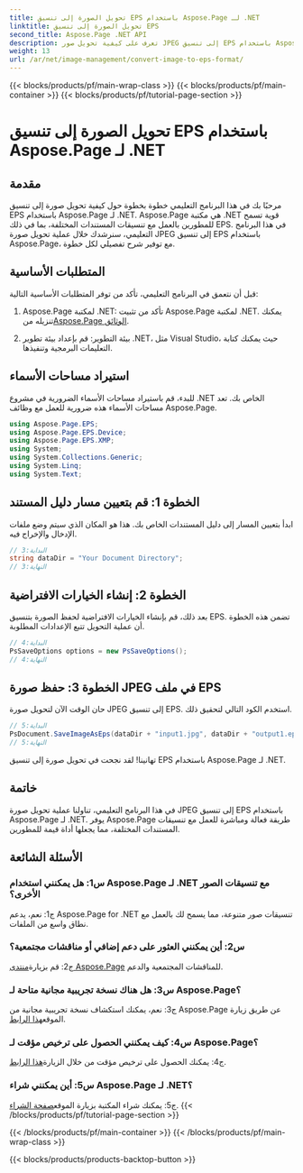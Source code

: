 ```yaml
---
title: تحويل الصورة إلى تنسيق EPS باستخدام Aspose.Page لـ .NET
linktitle: تحويل الصورة إلى تنسيق EPS
second_title: Aspose.Page .NET API
description: تعرف على كيفية تحويل صور JPEG إلى تنسيق EPS باستخدام Aspose.Page لـ .NET. دليل شامل مع تعليمات خطوة بخطوة.
weight: 13
url: /ar/net/image-management/convert-image-to-eps-format/
---
```


{{< blocks/products/pf/main-wrap-class >}}
{{< blocks/products/pf/main-container >}}
{{< blocks/products/pf/tutorial-page-section >}}

# تحويل الصورة إلى تنسيق EPS باستخدام Aspose.Page لـ .NET

## مقدمة

مرحبًا بك في هذا البرنامج التعليمي خطوة بخطوة حول كيفية تحويل صورة إلى تنسيق EPS باستخدام Aspose.Page لـ .NET. Aspose.Page هي مكتبة .NET قوية تسمح للمطورين بالعمل مع تنسيقات المستندات المختلفة، بما في ذلك EPS. في هذا البرنامج التعليمي، سنرشدك خلال عملية تحويل صورة JPEG إلى تنسيق EPS باستخدام Aspose.Page، مع توفير شرح تفصيلي لكل خطوة.

## المتطلبات الأساسية

قبل أن نتعمق في البرنامج التعليمي، تأكد من توفر المتطلبات الأساسية التالية:

1.  Aspose.Page لمكتبة .NET: تأكد من تثبيت Aspose.Page لمكتبة .NET. يمكنك تنزيله من[Aspose.Page الوثائق](https://reference.aspose.com/page/net/).

2. بيئة التطوير: قم بإعداد بيئة تطوير .NET، مثل Visual Studio، حيث يمكنك كتابة التعليمات البرمجية وتنفيذها.

## استيراد مساحات الأسماء

للبدء، قم باستيراد مساحات الأسماء الضرورية في مشروع .NET الخاص بك. تعد مساحات الأسماء هذه ضرورية للعمل مع وظائف Aspose.Page.

```csharp
using Aspose.Page.EPS;
using Aspose.Page.EPS.Device;
using Aspose.Page.EPS.XMP;
using System;
using System.Collections.Generic;
using System.Linq;
using System.Text;
```

## الخطوة 1: قم بتعيين مسار دليل المستند

ابدأ بتعيين المسار إلى دليل المستندات الخاص بك. هذا هو المكان الذي سيتم وضع ملفات الإدخال والإخراج فيه.

```csharp
// البداية:3
string dataDir = "Your Document Directory";
// النهاية:3
```

## الخطوة 2: إنشاء الخيارات الافتراضية

بعد ذلك، قم بإنشاء الخيارات الافتراضية لحفظ الصورة بتنسيق EPS. تضمن هذه الخطوة أن عملية التحويل تتبع الإعدادات المطلوبة.

```csharp
// البداية:4
PsSaveOptions options = new PsSaveOptions();
// النهاية:4
```

## الخطوة 3: حفظ صورة JPEG في ملف EPS

حان الوقت الآن لتحويل صورة JPEG إلى تنسيق EPS. استخدم الكود التالي لتحقيق ذلك.

```csharp
// البداية:5
PsDocument.SaveImageAsEps(dataDir + "input1.jpg", dataDir + "output1.eps", options);
// النهاية:5
```

تهانينا! لقد نجحت في تحويل صورة إلى تنسيق EPS باستخدام Aspose.Page لـ .NET.

## خاتمة

في هذا البرنامج التعليمي، تناولنا عملية تحويل صورة JPEG إلى تنسيق EPS باستخدام Aspose.Page لـ .NET. يوفر Aspose.Page طريقة فعالة ومباشرة للعمل مع تنسيقات المستندات المختلفة، مما يجعلها أداة قيمة للمطورين.

## الأسئلة الشائعة

### س1: هل يمكنني استخدام Aspose.Page لـ .NET مع تنسيقات الصور الأخرى؟

ج1: نعم، يدعم Aspose.Page for .NET تنسيقات صور متنوعة، مما يسمح لك بالعمل مع نطاق واسع من الملفات.

### س2: أين يمكنني العثور على دعم إضافي أو مناقشات مجتمعية؟

 ج2: قم بزيارة[منتدى Aspose.Page](https://forum.aspose.com/c/page/39) للمناقشات المجتمعية والدعم.

### س3: هل هناك نسخة تجريبية مجانية متاحة لـ Aspose.Page؟

 ج3: نعم، يمكنك استكشاف نسخة تجريبية مجانية من Aspose.Page عن طريق زيارة الموقع[هذا الرابط](https://releases.aspose.com/).

### س4: كيف يمكنني الحصول على ترخيص مؤقت لـ Aspose.Page؟

 ج4: يمكنك الحصول على ترخيص مؤقت من خلال الزيارة[هذا الرابط](https://purchase.aspose.com/temporary-license/).

### س5: أين يمكنني شراء Aspose.Page لـ .NET؟

ج5: يمكنك شراء المكتبة بزيارة الموقع[صفحة الشراء](https://purchase.aspose.com/buy).
{{< /blocks/products/pf/tutorial-page-section >}}

{{< /blocks/products/pf/main-container >}}
{{< /blocks/products/pf/main-wrap-class >}}

{{< blocks/products/products-backtop-button >}}
